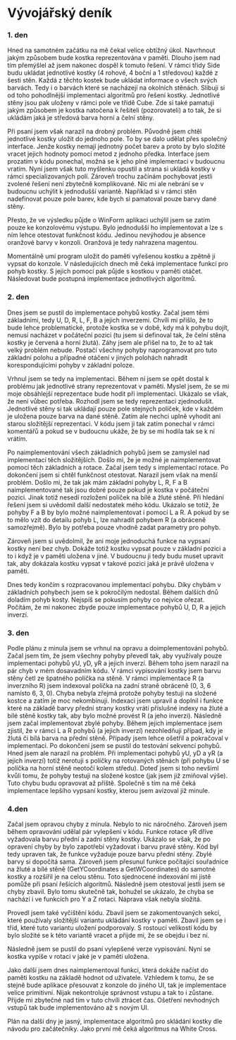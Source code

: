 ﻿# Vývojářský deník
### 1. den
Hned na samotném začátku na mě čekal velice obtížný úkol. Navrhnout jakým způsobem bude kostka reprezentována v paměti. Dlouho jsem nad tím přemýšlel až jsem nakonec dospěl k tomuto řešení. V rámci třídy Side budu ukládat jednotlivé kostky (4 rohové, 4 boční a 1 středovou) každé z šesti stěn. Každá z těchto kostek bude ukládat informace o všech svých barvách. Tedy i o barvách které se nacházejí na okolních stěnách. Slibuji si od toho pohodlnější implementaci algoritmů pro řešení kostky. Jednotlivé stěny jsou pak uloženy v rámci pole ve třídě Cube. Zde si také pamatuji jakým způsobem je kostka natočena k řešiteli (pozorovateli) a to tak, že si ukládám jaká je středová barva horní a čelní stěny.

Při psaní jsem však narazil na drobný problém. Původně jsem chtěl jednotlivé kostky uložit do jednoho pole. To by se dalo udělat přes společný interface. Jenže kostky nemají jednotný počet barev a proto by bylo složité vracet jejich hodnoty pomocí metod z jednoho předka. Interface jsem prozatím v kódu ponechal, možná se k jeho plné implementaci v budoucnu vratím. Nyní jsem však tuto myšlenku opustil a strana si ukládá kostky v rámci specializovaných polí. Zároveň trochu začínám pochybovat jestli zvolené řešení není zbytečně komplikované. Nic mi ale nebrání se v budoucnu uchýlit k jednodušší variantě. Například si v rámci stěn nadefinovat pouze pole barev, kde bych si pamatoval pouze barvy dané stěny.

Přesto, že ve výsledku půjde o WinForm aplikaci uchýlil jsem se zatím pouze ke konzolovému výstupu. Bylo jednodušší ho implementovat a lze s ním lehce otestovat funkčnost kódu. Jedinou nevýhodou je absence oranžové barvy v konzoli. Oranžová je tedy nahrazena magentou. 

Momentálně umí program uložit do paměti vyřešenou kostku a zpětně ji vypsat do konzole. V následujících dnech mě čeká implementace funkcí pro pohyb kostky. S jejich pomocí pak půjde s kostkou v paměti otáčet. Následovat bude postupná implementace jednotlivých algoritmů.

### 2. den
Dnes jsem se pustil do implementace pohybů kostky. Začal jsem těmi základními, tedy U, D, R, L, F, B a jejich inverzemi. Chvíli mi přišlo, že to bude lehce problematické, protože kostka se v době, kdy má k pohybu dojít, nemusí nacházet v počáteční pozici (tu jsem si definoval tak, že čelní stěna kostky je červená a horní žlutá). Záhy jsem ale přišel na to, že to až tak velký problém nebude. Postačí všechny pohyby naprogramovat pro tuto základní polohu a případné otáčení v jiných polohách nahradit korespondujícími pohyby v základní poloze.

Vrhnul jsem se tedy na implementaci. Během ní jsem se opět dostal k problému jak jednotlivé strany reprezentovat v paměti. Myslel jsem, že se mi moje obsáhlejší reprezentace bude hodit při implementaci. Ukázalo se však, že není vůbec potřeba. Rozhodl jsem se tedy reprezentaci zjednodušit. Jednotlivé stěny si tak ukládají pouze pole stejných políček, kde v každém je uložena pouze barva na dané stěně. Zatím ale nechci uplně vyhodit ani starou složitější reprezentaci. V kódu jsem ji tak zatím ponechal v rámci komentářů a pokud se v budoucnu ukáže, že by se mi hodila tak se k ní vrátím.

Po naimplementování všech základních pohybů jsem se zamyslel nad implementací těch složitějších. Došlo mi, že je možné je naimplementovat pomocí těch základních a rotace. Začal jsem tedy s implementací rotace. Po dokončení jsem si chtěl funkčnost otestovat. Narazil jsem však na menší problém. Došlo mi, že tak jak mám základní pohyby L, R, F a B naimplementované tak jsou dobré pouze pokud je kostka v počáteční pozici. Jinak totiž nesedí rozložení políček na bílé a žluté stěně. Při hledání řešení jsem si uvědomil další nedostatek mého kódu. Ukázalo se totiž, že pohyby F a B by bylo možné naimplementovat i pomocí L a R. A pokud by se to mělo vzít do detailu pohyb L, lze nahradit pohybem R (a obráceně samozřejmě). Bylo by potřeba pouze vhodně zadat parametry pro pohyb.

Zároveň jsem si uvědolmil, že ani moje jednoduchá funkce na vypsaní kostky není bez chyb. Dokáže totiž kostku vypsat pouze v základní pozici a to i když je v paměti uložena v jiné. V budoucnu ji tedy budu muset upravit tak, aby dokázala kostku vypsat v takové pozici jaká je právě uložena v paměti.

Dnes tedy končím s rozpracovanou implementací pohybu. Díky chybám v základních pohybech jsem se k pokročilým nedostal. Během dalších dnů doladím pohyb kosty. Nejspíš se pokusím pohyby co nejvíce ořezat. Počítám, že mi nakonec zbyde pouze implementace pohybů U, D, R a jejich inverzí.

### 3. den
Podle plánu z minula jsem se vrhnul na opravu a doimplementování pohybů. Začal jsem tím, že jsem všechny pohyby převedl tak, aby využívaly pouze implementaci pohybů yU, yD, yR a jejich inverzí. Během toho jsem narazil na pár chyb v mém dosavadním kódu. V rámci vypisování kostky jsem barvu stěny četl ze špatného políčka na stěně. V rámci implementace R (a inverzního R) jsem indexoval políčka na zadní straně obráceně (0, 3, 6 namísto 6, 3, 0). Chyba nebyla zřejmá protože pohyby testuji na složené kostce a zatím je moc nekombinuji. Indexaci jsem upravil a doplnil i funkce které na základě barvy přední strany kostky vrátí příslušné indexy na žluté a bílé stěně kostky tak, aby bylo možné provést R (a jeho inverzi). Následně jsem začal implementovat zbylé pohyby. Během jejich implementace jsem zjistil, že v rámci L a R pohybů (a jejich inverzí) nezohledňuji případ, kdy je žlutá či bílá barva na přední stěně. Případy jsem lehce ošetřil a pokračoval v implementaci. Po dokončení jsem se pustil do testování sekvencí pohybů. Hned jsem ale narazil na problém. Při implementaci pohybů yU, yD a yR (a jejich inverzí) totiž nerotuji s políčky na rotovaných stěnách (při pohybu U se políčka na horní stěně neotočí kolem středu). Doteď jsem si toho nevšiml kvůli tomu, že pohyby testuji na složené kostce (jak jsem již zmiňoval výše). Tuto chybu budu opravovat až příště. Společně s tím na mě čeká implementace lepšího vypsaní kostky, kterou jsem avizoval již minule.

### 4.den
Začal jsem opravou chyby z minula. Nebylo to nic náročného. Zároveň jsem během opravování udělal pár vylepšení v kódu. Funkce rotace yR dříve vyžadovala barvu přední a zadní stěny kostky. Ukázalo se však, že po opravení chyby by bylo zapotřebí vyžadovat i barvu pravé stěny. Kód byl tedy upraven tak, že funkce vyžaduje pouze barvu přední stěny. Zbylé barvy si dopočítá sama. Zároveň jsem přesunul funkce počítající souřadnice na žluté a bílé stěně (GetYCoordinates a GetWCoordinates) do samotné kostky a rozšířil je na celou stěnu. Toto sjednocené indexování mi jistě pomůže při psaní řešících algoritmů. Následně jsem otestoval jestli jsem se chyby zbavil. Bylo tomu skutečně tak, bohužel se ukázalo, že chyba se nachází i ve funkcích pro Y a Z rotaci. Náprava však nebyla složitá.

Provedl jsem také vyčištění kódu. Zbavil jsem se zakomentovaných sekcí, které používaly složitější variantu ukládání kostky v paměti. Zbavil jsem se i tříd, které tuto variantu uložení podporovaly. S rostoucí velikostí kódu by bylo složité se k této variantě vracet a přijde mi, že se obejdu i bez ní.

Následně jsem se pustil do psaní vylepšené verze vypisování. Nyní se kostka vypíše v rotaci v jaké je v paměti uložena.

Jako další jsem dnes naimplementoval funkci, která dokáže načíst do paměti kostku na základě hodnot od uživatele. Vzhledem k tomu, že se stejně bude aplikace přesouvat z konzole do jiného UI, tak je implementace velice primitivní. Nijak nekontroluje správnost vstupu a tak to i zůstane. Přijde mi zbytečné nad tím v tuto chvíli ztrácet čas. Ošetření nevhodných vstupů tak bude implementováno až s novým UI.

Plán na další dny je jasný, implementace algoritmů pro skládání kostky dle návodu pro začátečníky. Jako první mě čeká algoritmus na White Cross.
